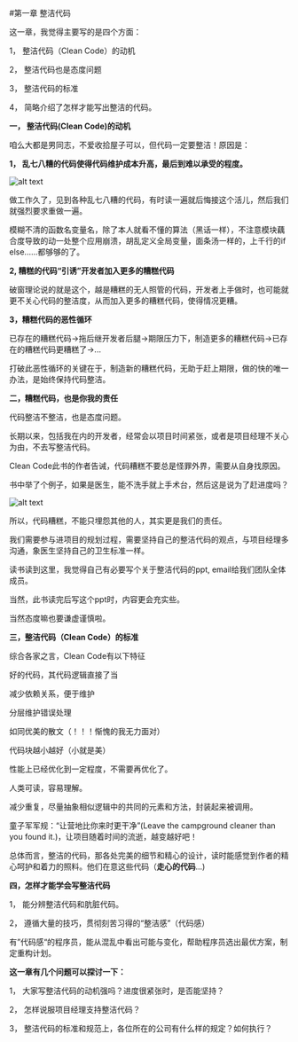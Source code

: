 #第一章 整洁代码

这一章，我觉得主要写的是四个方面：

1， 整洁代码（Clean Code）的动机

2， 整洁代码也是态度问题

3， 整洁代码的标准

4， 简略介绍了怎样才能写出整洁的代码。

**一， 整洁代码(Clean Code)的动机**

咱么大都是男同志，不爱收拾屋子可以，但代码一定要整洁！原因是：

**1， 乱七八糟的代码使得代码维护成本升高，最后到难以承受的程度。**

![alt text][1]

做工作久了，见到各种乱七八糟的代码，有时读一遍就后悔接这个活儿，然后我们就强烈要求重做一遍。

模糊不清的函数名变量名，除了本人就看不懂的算法（黑话一样），不注意模块藕合度导致的动一处整个应用崩溃，胡乱定义全局变量，面条汤一样的，上千行的if else......都够够的了。

**2, 糟糕的代码“引诱”开发者加入更多的糟糕代码**

破窗理论说的就是这个，越是糟糕的无人照管的代码，开发者上手做时，也可能就更不关心代码的整洁度，从而加入更多的糟糕代码，使得情况更糟。

**3，糟糕代码的恶性循环**

已存在的糟糕代码->拖后继开发者后腿->期限压力下，制造更多的糟糕代码->已存在的糟糕代码更糟糕了->...

打破此恶性循环的关键在于，制造新的糟糕代码，无助于赶上期限，做的快的唯一办法，是始终保持代码整洁。

**二，糟糕代码，也是你我的责任**

代码整洁不整洁，也是态度问题。

长期以来，包括我在内的开发者，经常会以项目时间紧张，或者是项目经理不关心为由，不去写整洁代码。

Clean Code此书的作者告诫，代码糟糕不要总是怪罪外界，需要从自身找原因。

书中举了个例子，如果是医生，能不洗手就上手术台，然后这是说为了赶进度吗？

![alt text][2]

所以，代码糟糕，不能只埋怨其他的人，其实更是我们的责任。

我们需要参与进项目的规划过程，需要坚持自己的整洁代码的观点，与项目经理多沟通，象医生坚持自己的卫生标准一样。

读书读到这里，我觉得自己有必要写个关于整洁代码的ppt, email给我们团队全体成员。

当然，此书读完后写这个ppt时，内容更会充实些。

当然态度嘛也要谦虚谨慎啦。

**三，整洁代码（Clean Code）的标准**

综合各家之言，Clean Code有以下特征

好的代码，其代码逻辑直接了当

减少依赖关系，便于维护

分层维护错误处理

如同优美的散文（！！！惭愧的我无力面对）

代码块越小越好（小就是美）

性能上已经优化到一定程度，不需要再优化了。

人类可读，容易理解。

减少重复，尽量抽象相似逻辑中的共同的元素和方法，封装起来被调用。

童子军军规：“让营地比你来时更干净”(Leave the campground cleaner than you found it.)，让项目随着时间的流逝，越变越好吧！

总体而言，整洁的代码，那各处完美的细节和精心的设计，读时能感觉到作者的精心呵护和着力的照料。他们在意这些代码（**走心的代码**...)


**四，怎样才能学会写整洁代码**

1， 能分辨整洁代码和肮脏代码。

2， 遵循大量的技巧，贯彻刻苦习得的“整洁感”（代码感）

有”代码感“的程序员，能从混乱中看出可能与变化，帮助程序员选出最优方案，制定重构计划。

**这一章有几个问题可以探讨一下：**

1， 大家写整洁代码的动机强吗？进度很紧张时，是否能坚持？

2， 怎样说服项目经理支持整洁代码？

3， 整洁代码的标准和规范上，各位所在的公司有什么样的规定？如何执行？




   

  [1]: http://images.51cto.com/files/uploadimg/20091210/092347137.jpg
  [2]: http://assets.catawiki.nl/assets/2014/3/13/6/4/0/6406525a-aaae-11e3-8a64-6ed70020e290.jpg
  [3]: http://ourcoders.com/tag/name/CleanCode/